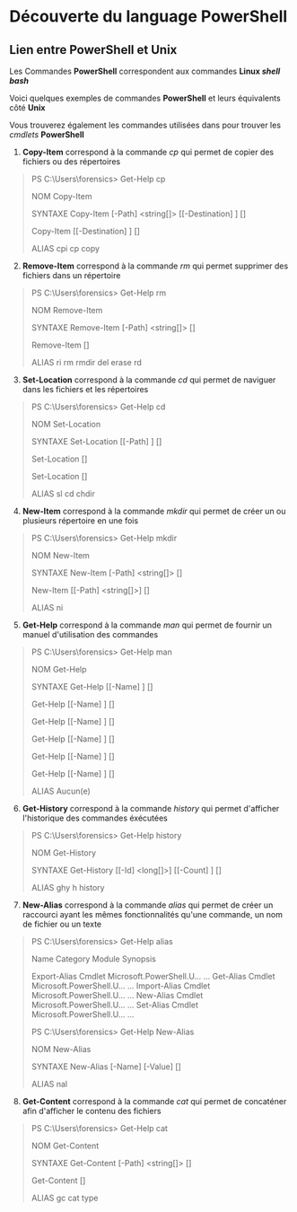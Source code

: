 # Découverte du language PowerShell

## Lien entre PowerShell et Unix

Les Commandes **PowerShell** correspondent aux commandes **Linux _shell bash_**

Voici quelques exemples de commandes **PowerShell** et leurs équivalents côté **Unix**

Vous trouverez également les commandes utilisées dans pour trouver les _cmdlets_ **PowerShell**


1. **Copy-Item** correspond à la commande _cp_ qui permet de copier des fichiers ou des répertoires

> PS C:\Users\forensics> Get-Help cp
>
>NOM
>    Copy-Item
>
>SYNTAXE
>    Copy-Item [-Path] <string[]> [[-Destination] <string>]  [<CommonParameters>]
>
>    Copy-Item [[-Destination] <string>]  [<CommonParameters>]
>
>
>ALIAS
>    cpi
>    cp
>    copy

2. **Remove-Item** correspond à la commande _rm_ qui permet supprimer des fichiers dans un répertoire

>PS C:\Users\forensics> Get-Help rm
>
>NOM
>    Remove-Item
>
>SYNTAXE
>    Remove-Item [-Path] <string[]>  [<CommonParameters>]
>
>    Remove-Item  [<CommonParameters>]
>
>
>ALIAS
>    ri
>    rm
>    rmdir
>    del
>    erase
>    rd

3. **Set-Location** correspond à la commande _cd_ qui permet de naviguer dans les fichiers et les répertoires

>PS C:\Users\forensics> Get-Help cd
>
>NOM
>    Set-Location
>
>SYNTAXE
>    Set-Location [[-Path] <string>]  [<CommonParameters>]
>
>    Set-Location  [<CommonParameters>]
>
>    Set-Location  [<CommonParameters>]
>
>
>ALIAS
>    sl
>    cd
>    chdir

4. **New-Item** correspond à la commande _mkdir_ qui permet de créer un ou plusieurs répertoire en une fois

>PS C:\Users\forensics> Get-Help mkdir
>
>NOM
>    New-Item
>
>SYNTAXE
>    New-Item [-Path] <string[]>  [<CommonParameters>]
>
>    New-Item [[-Path] <string[]>]  [<CommonParameters>]
>
>
>ALIAS
>    ni

5. **Get-Help** correspond à la commande _man_ qui permet de fournir un manuel d'utilisation des commandes

>PS C:\Users\forensics> Get-Help man
>
>NOM
>    Get-Help
>
>SYNTAXE
>    Get-Help [[-Name] <string>]  [<CommonParameters>]
>
>    Get-Help [[-Name] <string>]  [<CommonParameters>]
>
>    Get-Help [[-Name] <string>]  [<CommonParameters>]
>
>    Get-Help [[-Name] <string>]  [<CommonParameters>]
>
>    Get-Help [[-Name] <string>]  [<CommonParameters>]
>
>    Get-Help [[-Name] <string>]  [<CommonParameters>]
>
>
>ALIAS
>    Aucun(e)

6. **Get-History** correspond à la commande _history_ qui permet d'afficher l'historique des commandes éxécutées

>PS C:\Users\forensics> Get-Help history
>
>NOM
>    Get-History
>
>SYNTAXE
>    Get-History [[-Id] <long[]>] [[-Count] <int>]  [<CommonParameters>]
>
>
>ALIAS
>    ghy
>    h
>    history

7. **New-Alias** correspond à la commande _alias_ qui permet de créer un raccourci ayant les mêmes fonctionnalités qu'une commande, un nom de fichier ou un texte

>PS C:\Users\forensics> Get-Help alias
>
>Name                              Category  Module                    Synopsis
>
>Export-Alias                      Cmdlet    Microsoft.PowerShell.U... ...
>Get-Alias                         Cmdlet    Microsoft.PowerShell.U... ...
>Import-Alias                      Cmdlet    Microsoft.PowerShell.U... ...
>New-Alias                         Cmdlet    Microsoft.PowerShell.U... ...
>Set-Alias                         Cmdlet    Microsoft.PowerShell.U... ...
>
>PS C:\Users\forensics> Get-Help New-Alias
>
>NOM
>    New-Alias
>
>SYNTAXE
>    New-Alias [-Name] <string> [-Value] <string>  [<CommonParameters>]
>
>
>ALIAS
>    nal

8. **Get-Content** correspond à la commande _cat_ qui permet de concaténer afin d'afficher le contenu des fichiers

>PS C:\Users\forensics> Get-Help cat
>
>NOM
>    Get-Content
>
>SYNTAXE
>    Get-Content [-Path] <string[]>  [<CommonParameters>]
>
>    Get-Content  [<CommonParameters>]
>
>
>ALIAS
>    gc
>    cat
>    type



